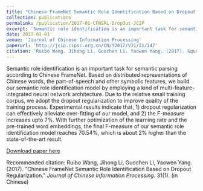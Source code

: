 ```yaml
---
title: "Chinese FrameNet Semantic Role Identification Based on Dropout Regularization (in Chinese)"
collection: publications
permalink: /publication/2017-01-CFNSRL-DropOut-JCIP
excerpt: 'Semantic role identification is an important task for semantic parsing according to Chinese FrameNet. Based on distributed representations of Chinese words, the part-of-speech and other symbolic features, we build our semantic role identification model by employing a kind of multi-feature-integrated neural network architecture. Due to the relative small training corpus, we adopt the dropout regularization to improve quality of the training process. Experimental results indicate that, 1) dropout regularization can effectively alleviate over-fitting of our model, and 2) the F-measure increases upto 7%. With further optimization of the learning rate and the pre-trained word embeddings, the final F-measure of our semantic role identification model reaches 70.54%, which is about 2% higher than the state-of-the-art result.'
date: 2017-01-01
venue: 'Journal of Chinese Information Processing'
paperurl: 'http://jcip.cipsc.org.cn/CN/Y2017/V31/I1/147'
citation: 'Ruibo Wang, Jihong Li, Guochen Li, Yaowen Yang. (2017). &quot;Chinese FrameNet Semantic Role Identification Based on Dropout Regularization.&quot; <i>Journal of Chinese Information Processing</i>. 31(1). (in Chinese)'
---
```

Semantic role identification is an important task for semantic parsing according to Chinese FrameNet. Based on distributed representations of Chinese words, the part-of-speech and other symbolic features, we build our semantic role identification model by employing a kind of multi-feature-integrated neural network architecture. Due to the relative small training corpus, we adopt the dropout regularization to improve quality of the training process. Experimental results indicate that, 1) dropout regularization can effectively alleviate over-fitting of our model, and 2) the F-measure increases upto 7%. With further optimization of the learning rate and the pre-trained word embeddings, the final F-measure of our semantic role identification model reaches 70.54%, which is about 2% higher than the state-of-the-art result.

[Download paper here](http://jcip.cipsc.org.cn/CN/Y2017/V31/I1/147#)

Recommended citation: Ruibo Wang, Jihong Li, Guochen Li, Yaowen Yang. (2017). "Chinese FrameNet Semantic Role Identification Based on Dropout Regularization." <i>Journal of Chinese Information Processing</i>. 31(1). (in Chinese)